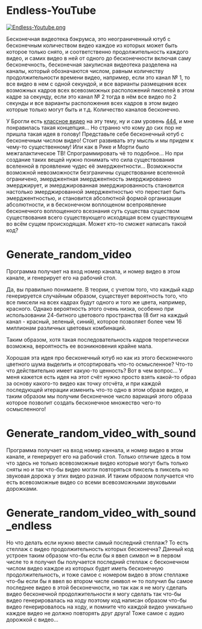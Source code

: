 # Endless-YouTube
[![Endless-Youtube.png](https://i.postimg.cc/DycFHyCX/Endless-Youtube.png)](https://postimg.cc/3dWPD7Q8)

Бесконечная видеотека бэкрумса, это неограниченный ютуб с бесконечным количеством видео каждое из которых может быть которое только снято, и соответственно продолжительность каждого видео, и самих видео в ней от одного до бесконечности включая саму бесконечность, бесконечная закулисная видеотека разделена на каналы, который обозначаются числом, равным количеству продолжительности времени видео, например, если это канал № 1, то все видео в нем с одной секундой, и все варианты размещения всех возможных кадров всех всевозможных расположений пикселей в этом кадре за секунду, если это канал № 2 тогда в нём все видео по 2 секунды и все варианты расположения всех кадров в этом видео которые только могут быть и т.д. Количество каналов бесконечно. 

У Брогли есть [классное видео](https://www.youtube.com/watch?v=yE0Am1TeXRk) на эту тему, ну и сам уровень [444](https://web.archive.org/web/20221002174838/https://backrooms.fandom.com/wiki/Level_444), и мне понравилась такая концепция... Но странно что кому до сих пор не пришла такая идея в голову! Представьте себе бесконечный ютуб с бесконечным числом видео! Стоит развивать эту мысль и мы придем к чему-то существенному! Или как в Рике и Морти было межгалактическое ТВ! Спрограммировать чё то подобное... Но при создание таких вещей нужно понимать что сила существования вселенной в проявление чудес её эмерджентности... Возможности возможной невозможности безграничны существование вселенной ограничено, эмерджентная эмерджентность эмерджированно эмерджирует, и эмерджированная эмерджированность становится настолько эмерджированной эмерджентностью что перестает быть эмерджентностью, и становится абсолютной формой организации абсолютности, и в бесконечном воплощеном всепроявление бесконечного воплощенного всезнания суть существа существом существования всего существующего исходящая всем существующем во всём сущем происходящая. Может кто-то сможет написать такой код? 

# Generate_random_video

Программа получает на вход номер канала, и номер видео в этом канале, и генерирует его на рабочий стол. 

Да, вы правильно понимаете. В теории, с учетом того, что каждый кадр генерируется случайным образом, существует вероятность того, что все пиксели на всех кадрах будут одного и того же цвета, например, красного. Однако вероятность этого очень низка, особенно при использовании 24-битного цветового пространства (8 бит на каждый канал - красный, зеленый, синий), которое позволяет более чем 16 миллионам различных цветовых комбинаций.

Таким образом, хотя такая последовательность кадров теоретически возможна, вероятность ее возникновения крайне мала.

Хорошая эта идея про бесконечный ютуб но как из этого бесконечного цветного шума выделить и отсортировать что-то осмысленное? Что-то что действительно имеет какую-то ценность? Вот в чем вопрос... У меня кажется есть идея на этот счёт нужно просто взять какой-то образ за основу какого-то видео как точку отсчёта, и при каждой последующей итерации изменить что-то одно в этом образе видео, и таким образом мы получим бесконечное число вариаций этого образа которое позволит создать бесконечное множество чего-то осмысленного!

# Generate_random_video_with_sound

Программа получает на вход номер каннала, и номер видео в этом канале, и генерирует его на рабочий стол. Только отличие здесь в том что здесь не только всевозможные видео которые могут быть только сняты но и так что-бы видео могли повторяться пиксель в пиксель но звуковая дорожа у этих видео разная. И таким образом получается что есть всевозможные видео со всеми всевозможными звуковыми дорожками.

# Generate_random_video_with_sound_endless

Но что делать если нужно ввести самый последний стеллаж? То есть стеллаж с видео продолжительность которых бесконечна? Данный код устроен таким образом что-бы если бы я ввел символ ∞ в первом числе то я получил бы получается последний стеллаж с бесконечном числом видео каждое из которых будет иметь бесконечную продолжительность, и тоже самое с номером видео в этом стеллаже что-бы если бы я ввел во втором числе символ ∞ то получил бы самое последнее видео в этой бесконечности, но так как я не могу сделать видео бесконечной продолжительности я могу сделать так что-бы видео генерировалась на ходу поэтому код написан образом что-бы видео генерировалось на ходу, и помните что каждой видео уникально каждое видео не должно повторять друг друга! Тоже самое с аудио дорожкой с видео...
